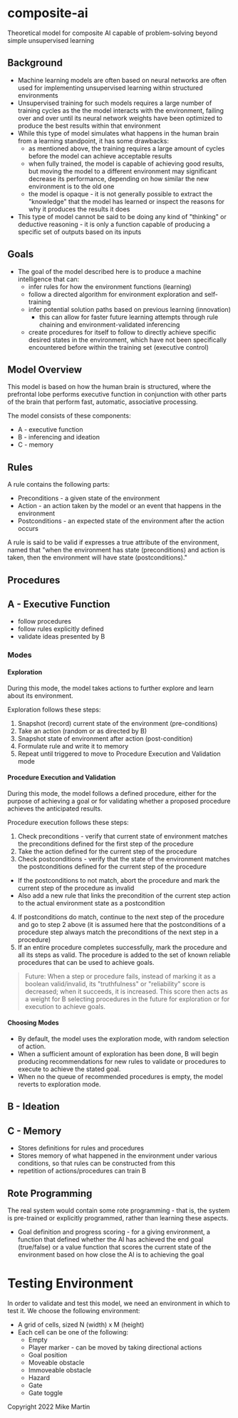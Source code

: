 # composite-ai
Theoretical model for composite AI capable of problem-solving beyond simple unsupervised learning

## Background
* Machine learning models are often based on neural networks are often used for implementing unsupervised learning within structured environments
* Unsupervised training for such models requires a large number of training cycles as the the model interacts with the environment, failing over and over until its neural network weights have been optimized to produce the best results within that environment
* While this type of model simulates what happens in the human brain from a learning standpoint, it has some drawbacks:
  * as mentioned above, the training requires a large amount of cycles before the model can achieve acceptable results
  * when fully trained, the model is capable of achieving good results, but moving the model to a different environment may significant decrease its performance, depending on how similar the new environment is to the old one
  * the model is opaque - it is not generally possible to extract the "knowledge" that the model has learned or inspect the reasons for why it produces the results it does
* This type of model cannot be said to be doing any kind of "thinking" or deductive reasoning - it is only a function capable of producing a specific set of outputs based on its inputs

## Goals
* The goal of the model described here is to produce a machine intelligence that can:
  * infer rules for how the environment functions (learning)
  * follow a directed algorithm for environment exploration and self-training
  * infer potential solution paths based on previous learning (innovation)
    * this can allow for faster future learning attempts through rule chaining and environment-validated inferencing
  * create procedures for itself to follow to directly achieve specific desired states in the environment, which have not been specifically encountered before within the training set (executive control)

## Model Overview
This model is based on how the human brain is structured, where the prefrontal lobe performs executive function in conjunction with other parts of the brain that perform fast, automatic, associative processing.

The model consists of these components:
* A - executive function
* B - inferencing and ideation
* C - memory

## Rules
A rule contains the following parts:
* Preconditions - a given state of the environment
* Action - an action taken by the model or an event that happens in the environment
* Postconditions - an expected state of the environment after the action occurs

A rule is said to be valid if expresses a true attribute of the environment, named that "when the environment has state (preconditions) and action is taken, then the environment will have state (postconditions)."

## Procedures


## A - Executive Function
* follow procedures
* follow rules explicitly defined
* validate ideas presented by B

### Modes
#### Exploration
During this mode, the model takes actions to further explore and learn about its environment.

Exploration follows these steps:
1. Snapshot (record) current state of the environment (pre-conditions)
2. Take an action (random or as directed by B)
3. Snapshot state of environment after action (post-condition)
4. Formulate rule and write it to memory
5. Repeat until triggered to move to Procedure Execution and Validation mode

#### Procedure Execution and Validation
During this mode, the model follows a defined procedure, either for the purpose of achieving a goal or for validating whether a proposed procedure achieves the anticipated results.

Procedure execution follows these steps:
1. Check preconditions - verify that current state of environment matches the preconditions defined for the first step of the procedure
2. Take the action defined for the current step of the procedure
3. Check postconditions - verify that the state of the environment matches the postconditions defined for the current step of the procedure
  * If the postconditions to not match, abort the procedure and mark the current step of the procedure as invalid
  * Also add a new rule that links the precondition of the current step action to the actual environment state as a postcondition
4. If postconditions do match, continue to the next step of the procedure and go to step 2 above (it is assumed here that the postconditions of a procedure step always match the preconditions of the next step in a procedure)
5. If an entire procedure completes successfully, mark the procedure and all its steps as valid. The procedure is added to the set of known reliable procedures that can be used to achieve goals.

> Future: When a step or procedure fails, instead of marking it as a boolean valid/invalid, its "truthfulness" or "reliability" score is decreased; when it succeeds, it is increased. This score then acts as a weight for B selecting procedures in the future for exploration or for execution to achieve goals.

#### Choosing Modes
* By default, the model uses the exploration mode, with random selection of action.
* When a sufficient amount of exploration has been done, B will begin producing recommendations for new rules to validate or procedures to execute to achieve the stated goal.
* When no the queue of recommended procedures is empty, the model reverts to exploration mode.

## B - Ideation


## C - Memory
* Stores definitions for rules and procedures
* Stores memory of what happened in the environment under various conditions, so that rules can be constructed from this
* repetition of actions/procedures can train B

## Rote Programming
The real system would contain some rote programming - that is, the system is pre-trained or explicitly programmed, rather than learning these aspects.
* Goal definition and progress scoring - for a giving environment, a function that defined whether the AI has achieved the end goal (true/false) or a value function that scores the current state of the environment based on how close the AI is to achieving the goal


# Testing Environment
In order to validate and test this model, we need an environment in which to test it. We choose the following environment:
* A grid of cells, sized N (width) x M (height)
* Each cell can be one of the following:
  * Empty
  * Player marker - can be moved by taking directional actions
  * Goal position
  * Moveable obstacle
  * Immoveable obstacle
  * Hazard
  * Gate
  * Gate toggle


Copyright 2022 Mike Martin
